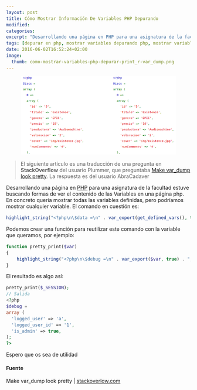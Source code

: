 ```yaml
---
layout: post
title: Cómo Mostrar Información De Variables PHP Depurando
modified:
categories:
excerpt: "Desarrollando una página en PHP para una asignatura de la facultad estuve buscando formas de ver el contenido de las Variables en una página php. En concreto quería mostrar todas las variables definidas, pero podríamos mostrar cualquier variable. El comando en cuestión es"
tags: [depurar en php, mostrar variables depurando php, mostrar variables legibles en php, mostrar variables legibles para humanos php depurar, var_dump en php, print_r php no bonito]
date: 2016-06-02T16:52:24+02:00
image:
  thumb: como-mostrar-variables-php-depurar-print_r-var_dump.png
---
```


<figure>
  <a href="/assets/img/como-mostrar-variables-php-depurar-print_r-var_dump.png"><img src="/assets/img/como-mostrar-variables-php-depurar-print_r-var_dump.png" title="{{ page.title }}" alt="{{ page.title }}" /></a>
</figure>

> El siguiente artículo es una traducción de una pregunta en **StackOverflow** del usuario Plummer, que preguntaba <a href="http://stackoverflow.com/questions/19816438/make-var-dump-look-pretty" target="_blank" title="Make var_dump look pretty">Make var_dump look pretty</a>. La respuesta es del usuario AbraCadaver

Desarrollando una página en [PHP](/como-crear-shortcodes-en-wordpress/ "Crear Shortcodes en Wordpress") para una asignatura de la facultad estuve buscando formas de ver el contenido de las Variables en una página php. En concreto quería mostrar todas las variables definidas, pero podríamos mostrar cualquier variable. El comando en cuestión es:

```php
highlight_string("<?php\n\$data =\n" . var_export(get_defined_vars(), true) . ";\n?>");
```

<!--ad-->

Podemos crear una función para reutilizar este comando con la variable que queramos, por ejemplo:

```php
function pretty_print($var)
{
    highlight_string("<?php\n\$debug =\n" . var_export($var, true) . ";\n?>");
}
```

El resultado es algo así:

```php
pretty_print($_SESSION);
// Salida
<?php
$debug =
array (
  'logged_user' => 'a',
  'logged_user_id' => '1',
  'is_admin' => true,
);
?>
```

Espero que os sea de utilidad

#### Fuente

Make var_dump look pretty \| <a href="http://stackoverflow.com/a/19816742/1612432" title="Make var_dump look pretty" target="_blank">stackoverlow.com</a>
